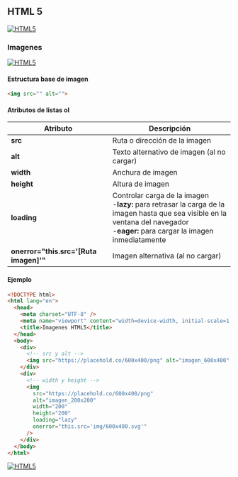 ## HTML 5
[![HTML5](https://img.shields.io/badge/HTML5-F64A1D?style=for-the-badge&logo=HTML5&logoColor=white&labelColor=101010)](https://github.com/Alberto-mt/HTML5_CSS3/blob/main/Apuntes/HTML5/index.md)

### Imagenes
[![HTML5](https://img.shields.io/badge/Imagenes-c08a44?style=for-the-badge&logo=HTML5&logoColor=white&labelColor=101010)](https://github.com/Alberto-mt/HTML5_CSS3/blob/main/Apuntes/HTML5/categories/Imagenes.md)

#### Estructura base de imagen
```html
<img src="" alt="">
```

#### Atributos de listas ol
| Atributo  | Descripción  |
|---|---|
| **src**  | Ruta o dirección de la imagen  |
| **alt**  | Texto alternativo de imagen (al no cargar)  |
| **width**  | Anchura de imagen  |
| **height**  | Altura de imagen  |
| **loading**  | Controlar carga de la imagen<br>-**lazy:** para retrasar la carga de la imagen hasta que sea visible en la ventana del navegador<br>-**eager:** para cargar la imagen inmediatamente  |
| **onerror="this.src='\[Ruta imagen\]'"**  | Imagen alternativa (al no cargar)  |

#### Ejemplo
```html
<!DOCTYPE html>
<html lang="en">
  <head>
    <meta charset="UTF-8" />
    <meta name="viewport" content="width=device-width, initial-scale=1.0" />
    <title>Imagenes HTML5</title>
  </head>
  <body>
    <div>
      <!-- src y alt -->
      <img src="https://placehold.co/600x400/png" alt="imagen_600x400" />
    </div>
    <div>
      <!-- width y height -->
      <img
        src="https://placehold.co/600x400/png"
        alt="imagen_200x200"
        width="200"
        height="200"
        loading="lazy"
        onerror="this.src='img/600x400.svg'"
      />
    </div>
  </body>
</html>

```

[![HTML5](https://img.shields.io/badge/Imagenes-c08a44?style=for-the-badge&label=&#9650;&logoColor=white&labelColor=101010)](https://github.com/Alberto-mt/HTML5_CSS3/blob/main/Apuntes/HTML5/categories/Imagenes.md)
